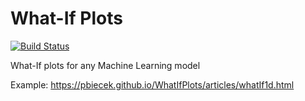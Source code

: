 # What-If Plots

[![Build Status](https://api.travis-ci.org/pbiecek/DALEX.png)](https://travis-ci.org/pbiecek/DALEX)

What-If plots for any Machine Learning model

Example:
https://pbiecek.github.io/WhatIfPlots/articles/whatIf1d.html
